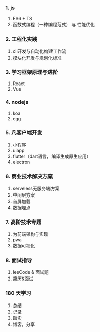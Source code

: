 ### 1. js
1. ES6 + TS
2. 函数式编程（一种编程范式） 与 性能优化

### 2. 工程化实践
1. cli开发与自动化构建工作流
2. 模块化开发与规划化标准

### 3. 学习框架原理与进阶
1. React
2. Vue

### 4. nodejs
1. koa
2. egg

### 5. 凡客户端开发
1. 小程序
2. uiapp
3. flutter（dart语言，编译生成原生应用）
4. electron

### 6. 商业技术解决方案
1. serveless无服务端方案
2. 中间层方案
3. 首屏加载
4. 数据埋点

### 7. 高阶技术专题
1. 为前端架构与实现
2. pwa
3. 数据可视化

### 8. 面试指导
1. leeCode & 面试题
2. 简历&面试

### 180 天学习
1. 总结
2. 记录
3. 踏实
4. 博客，分享
